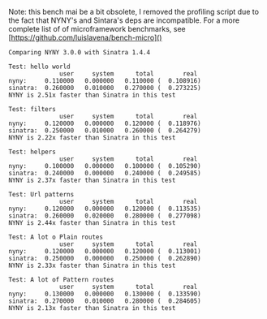 
Note: this bench mai be a bit obsolete, I removed the profiling
script due to the fact that NYNY's and Sintara's deps are
incompatible. For a more complete list of of microframework
benchmarks, see [https://github.com/luislavena/bench-micro]()
```
Comparing NYNY 3.0.0 with Sinatra 1.4.4

Test: hello world
              user     system      total        real
nyny:     0.110000   0.000000   0.110000 (  0.108916)
sinatra:  0.260000   0.010000   0.270000 (  0.273225)
NYNY is 2.51x faster than Sinatra in this test

Test: filters
              user     system      total        real
nyny:     0.120000   0.000000   0.120000 (  0.118976)
sinatra:  0.250000   0.010000   0.260000 (  0.264279)
NYNY is 2.22x faster than Sinatra in this test

Test: helpers
              user     system      total        real
nyny:     0.100000   0.000000   0.100000 (  0.105290)
sinatra:  0.240000   0.000000   0.240000 (  0.249585)
NYNY is 2.37x faster than Sinatra in this test

Test: Url patterns
              user     system      total        real
nyny:     0.120000   0.000000   0.120000 (  0.113535)
sinatra:  0.260000   0.020000   0.280000 (  0.277098)
NYNY is 2.44x faster than Sinatra in this test

Test: A lot o Plain routes
              user     system      total        real
nyny:     0.120000   0.000000   0.120000 (  0.113001)
sinatra:  0.250000   0.000000   0.250000 (  0.262890)
NYNY is 2.33x faster than Sinatra in this test

Test: A lot of Pattern routes
              user     system      total        real
nyny:     0.130000   0.000000   0.130000 (  0.133590)
sinatra:  0.270000   0.010000   0.280000 (  0.284605)
NYNY is 2.13x faster than Sinatra in this test

```
